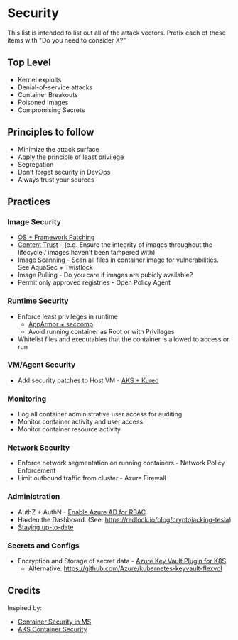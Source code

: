 # Security

This list is intended to list out all of the attack vectors.  Prefix each of these items with "Do you need to consider X?"

## Top Level
* Kernel exploits
* Denial-of-service attacks
* Container Breakouts
* Poisoned Images
* Compromising Secrets

## Principles to follow
* Minimize the attack surface
* Apply the principle of least privilege
* Segregation
* Don’t forget security in DevOps
* Always trust your sources

## Practices

### Image Security

* [OS + Framework Patching](https://docs.microsoft.com/en-us/azure/container-registry/container-registry-tasks-overview#automate-os-and-framework-patching)
* [Content Trust](https://docs.microsoft.com/en-us/azure/container-registry/container-registry-content-trust) - (e.g. Ensure the integrity of images throughout the lifecycle / images haven't been tampered with)
* Image Scanning - Scan all files in container image for vulnerabilities.  See AquaSec + Twistlock
* Image Pulling - Do you care if images are pubicly available?  
* Permit only approved registries - Open Policy Agent

### Runtime Security

* Enforce least privileges in runtime
  * [AppArmor + seccomp](https://docs.microsoft.com/en-us/azure/aks/operator-best-practices-cluster-security#secure-container-access-to-resources)
  * Avoid running container as Root or with Privileges
* Whitelist files and executables that the container is allowed to access or run

### VM/Agent Security

* Add security patches to Host VM - [AKS + Kured](https://docs.microsoft.com/en-us/azure/aks/operator-best-practices-cluster-security#process-node-updates-and-reboots-using-kured)

### Monitoring

* Log all container administrative user access for auditing
* Monitor container activity and user access
* Monitor container resource activity

### Network Security

* Enforce network segmentation on running containers - Network Policy Enforcement
* Limit outbound traffic from cluster - Azure Firewall

### Administration
* AuthZ + AuthN - [Enable Azure AD for RBAC](https://docs.microsoft.com/en-us/azure/aks/operator-best-practices-cluster-security#secure-access-to-the-api-server-and-cluster-nodes)
* Harden the Dashboard.  (See:  https://redlock.io/blog/cryptojacking-tesla)
* [Staying up-to-date](https://docs.microsoft.com/en-us/azure/aks/operator-best-practices-cluster-security#regularly-update-to-the-latest-version-of-kubernetes)

### Secrets and Configs

* Encryption and Storage of secret data - [Azure Key Vault Plugin for K8S](https://github.com/Azure/kubernetes-kms)
  * Alternative: https://github.com/Azure/kubernetes-keyvault-flexvol

## Credits

Inspired by: 
* [Container Security in MS](https://azure.microsoft.com/mediahandler/files/resourcefiles/container-security-in-microsoft-azure/Open%20Container%20Security%20in%20Microsoft%20Azure.pdf)
* [AKS Container Security](https://info.cloudops.com/azure-kubernetes-services-container-security)
